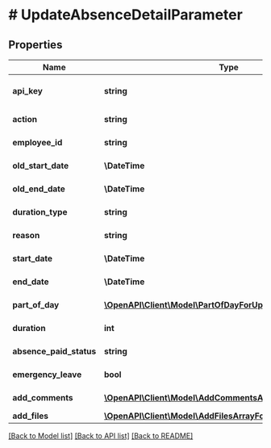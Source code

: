 # # UpdateAbsenceDetailParameter

## Properties

Name | Type | Description | Notes
------------ | ------------- | ------------- | -------------
**api_key** | **string** | APIKey for employee api to UpdateAbsence |
**action** | **string** | Action name &#x3D; UpdateAbsence |
**employee_id** | **string** | Employee Id for update absence |
**old_start_date** | **\DateTime** | OldStartDate for update absence |
**old_end_date** | **\DateTime** | Old End Date for update absence |
**duration_type** | **string** | DurationType for update absence |
**reason** | **string** | Reason For update absence of user |
**start_date** | **\DateTime** | Start Date for update absence |
**end_date** | **\DateTime** | End Date for update absence |
**part_of_day** | [**\OpenAPI\Client\Model\PartOfDayForUpdateAbsence**](PartOfDayForUpdateAbsence.md) | PartOfDay for update absence | [optional]
**duration** | **int** | Duration for update absence |
**absence_paid_status** | **string** | AbsencePaidStatus for update absence |
**emergency_leave** | **bool** | EmergencyLeave for update absence |
**add_comments** | [**\OpenAPI\Client\Model\AddCommentsArrayForAbsenceInner[]**](AddCommentsArrayForAbsenceInner.md) | AddComments array list | [optional]
**add_files** | [**\OpenAPI\Client\Model\AddFilesArrayForAbsenceInner[]**](AddFilesArrayForAbsenceInner.md) | AddFiles array list | [optional]

[[Back to Model list]](../../README.md#models) [[Back to API list]](../../README.md#endpoints) [[Back to README]](../../README.md)
